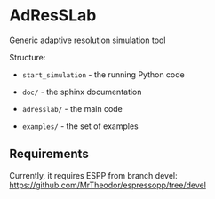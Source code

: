 AdResSLab
===========================

Generic adaptive resolution simulation tool

Structure:

 - `start_simulation` - the running Python code

 - ``doc/``  - the sphinx documentation
 - ``adresslab/``  - the main code

 - ``examples/`` - the set of examples

Requirements
-------------

Currently, it requires ESPP from branch devel: https://github.com/MrTheodor/espressopp/tree/devel
